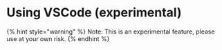 # Using VSCode (experimental)

{% hint style="warning" %}
Note: This is an experimental feature, please use at your own risk.
{% endhint %}

